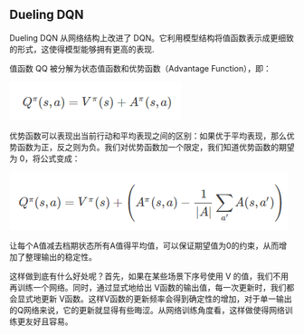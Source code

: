 ## Dueling DQN

Dueling DQN 从网络结构上改进了 DQN。它利用模型结构将值函数表示成更细致的形式，这使得模型能够拥有更高的表现.

值函数 QQ 被分解为状态值函数和优势函数（Advantage Function），即：

![1560087266950](IMG/dueling1.png)

优势函数可以表现出当前行动和平均表现之间的区别：如果优于平均表现，那么优势函数为正，反之则为负。我们对优势函数加一个限定，我们知道优势函数的期望为 0，将公式变成：

![156008726s950](IMG/dueling2.png)

让每个A值减去档期状态所有A值得平均值，可以保证期望值为0的约束，从而增加了整理输出的稳定性。

这样做到底有什么好处呢？首先，如果在某些场景下序号使用 V 的值，我们不用再训练一个网络。同时，通过显式地给出 V函数的输出值，每一次更新时，我们都会显式地更新 V函数。这样V函数的更新频率会得到确定性的增加，对于单一输出的Q网络来说，它的更新就显得有些晦涩。从网络训练角度看，这样做使得网络训练更友好且容易。

